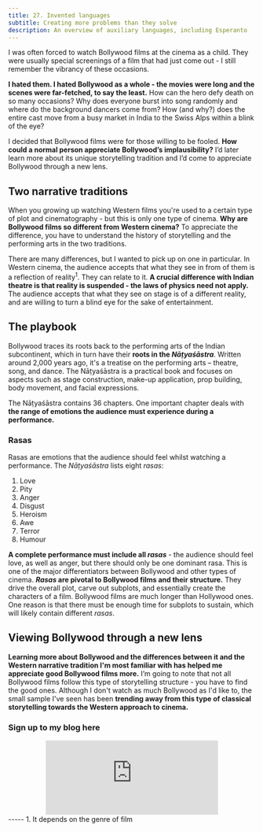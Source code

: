 ```yaml
---
title: 27. Invented languages
subtitle: Creating more problems than they solve
description: An overview of auxiliary languages, including Esperanto
---
```


I was often forced to watch Bollywood films at the cinema as a child. They were usually special screenings of a film that had just come out - I still remember the vibrancy of these occasions.

__I hated them. I hated Bollywood as a whole - the movies were long and the scenes were far-fetched, to say the least.__ How can the hero defy death on so many occasions? Why does everyone burst into song randomly and where do the background dancers come from? How (and why?) does the entire cast move from a busy market in India to the Swiss Alps within a blink of the eye?

I decided that Bollywood films were for those willing to be fooled. __How could a normal person appreciate Bollywood’s implausibility?__ I’d later learn more about its unique storytelling tradition and I’d come to appreciate Bollywood through a new lens.

## Two narrative traditions
When you growing up watching Western films you're used to a certain type of plot and cinematography - but this is only one type of cinema. __Why are Bollywood films so different from Western cinema?__ To appreciate the difference, you have to understand the history of storytelling and the performing arts in the two traditions.

There are many differences, but I wanted to pick up on one in particular. In Western cinema, the audience accepts that what they see in from of them is a reflection of reality<sup>1</sup>. They can relate to it. __A crucial difference with Indian theatre is that reality is suspended - the laws of physics need not apply.__ The audience accepts that what they see on stage is of a different reality, and are willing to turn a blind eye for the sake of entertainment.

## The playbook
Bollywood traces its roots back to the performing arts of the Indian subcontinent, which in turn have their __roots in the *Nāṭyaśāstra*__. Written around 2,000 years ago, it's a treatise on the performing arts – theatre, song, and dance. The Nāṭyaśāstra is a practical book and focuses on aspects such as stage construction, make-up application, prop building, body movement, and facial expressions.

The Nāṭyaśāstra contains 36 chapters. One important chapter deals with __the range of emotions the audience must experience during a performance.__

### Rasas
Rasas are emotions that the audience should feel whilst watching a performance. The *Nāṭyaśāstra* lists eight *rasas*:
1. Love
2. Pity
3. Anger
4. Disgust
5. Heroism
6. Awe
7. Terror
8. Humour

__A complete performance must include all *rasas*__ - the audience should feel love, as well as anger, but there should only be one dominant rasa. This is one of the major differentiators between Bollywood and other types of cinema. __*Rasas* are pivotal to Bollywood films and their structure.__ They drive the overall plot, carve out subplots, and essentially create the characters of a film. Bollywood films are much longer than Hollywood ones. One reason is that there must be enough time for subplots to sustain, which will likely contain different *rasas*.

## Viewing Bollywood through a new lens
__Learning more about Bollywood and the differences between it and the Western narrative tradition I'm most familiar with has helped me appreciate good Bollywood films more.__ I’m going to note that not all Bollywood films follow this type of storytelling structure - you have to find the good ones. Although I don't watch as much Bollywood as I'd like to, the small sample I've seen has been __trending away from this type of classical storytelling towards the Western approach to cinema.__

### Sign up to my blog here
<div
  style="text-align:center;width:100%;">
<iframe src="https://taariq.substack.com/embed" width="350" height="150" style="border:1px solid #EEE; background:white; margin: 0 auto; dislay: block;" frameborder="0" scrolling="no"></iframe>

</div>
-----
1. It depends on the genre of film
